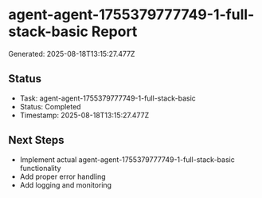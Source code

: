 # agent-agent-1755379777749-1-full-stack-basic Report

Generated: 2025-08-18T13:15:27.477Z

## Status
- Task: agent-agent-1755379777749-1-full-stack-basic
- Status: Completed
- Timestamp: 2025-08-18T13:15:27.477Z

## Next Steps
- Implement actual agent-agent-1755379777749-1-full-stack-basic functionality
- Add proper error handling
- Add logging and monitoring

